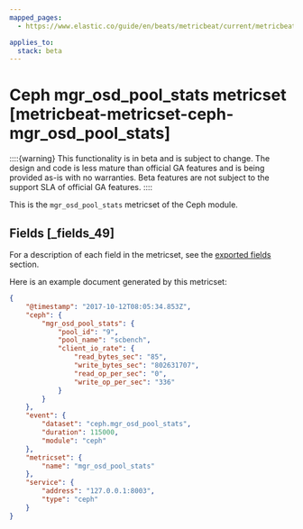 ```yaml
---
mapped_pages:
  - https://www.elastic.co/guide/en/beats/metricbeat/current/metricbeat-metricset-ceph-mgr_osd_pool_stats.html

applies_to:
  stack: beta
---
```


# Ceph mgr_osd_pool_stats metricset [metricbeat-metricset-ceph-mgr_osd_pool_stats]

::::{warning}
This functionality is in beta and is subject to change. The design and code is less mature than official GA features and is being provided as-is with no warranties. Beta features are not subject to the support SLA of official GA features.
::::


This is the `mgr_osd_pool_stats` metricset of the Ceph module.

## Fields [_fields_49]

For a description of each field in the metricset, see the [exported fields](/reference/metricbeat/exported-fields-ceph.md) section.

Here is an example document generated by this metricset:

```json
{
    "@timestamp": "2017-10-12T08:05:34.853Z",
    "ceph": {
        "mgr_osd_pool_stats": {
            "pool_id": "9",
            "pool_name": "scbench",
            "client_io_rate": {
                "read_bytes_sec": "85",
                "write_bytes_sec": "802631707",
                "read_op_per_sec": "0",
                "write_op_per_sec": "336"
            }
        }
    },
    "event": {
        "dataset": "ceph.mgr_osd_pool_stats",
        "duration": 115000,
        "module": "ceph"
    },
    "metricset": {
        "name": "mgr_osd_pool_stats"
    },
    "service": {
        "address": "127.0.0.1:8003",
        "type": "ceph"
    }
}
```


